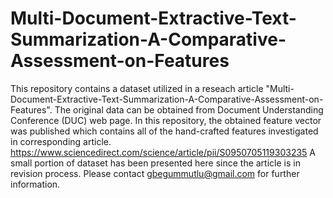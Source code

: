 # Multi-Document-Extractive-Text-Summarization-A-Comparative-Assessment-on-Features

This repository contains a dataset utilized in a reseach article "Multi-Document-Extractive-Text-Summarization-A-Comparative-Assessment-on-Features". The original data can be obtained from Document Understanding Conference (DUC) web page. In this repository, the obtained feature vector was published which contains all of the hand-crafted features investigated in corresponding article.
https://www.sciencedirect.com/science/article/pii/S0950705119303235
A small portion of dataset has been presented here since the article is in revision process. Please contact gbegummutlu@gmail.com for further information.


